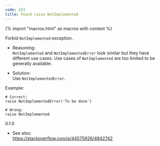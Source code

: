 ```yaml
---
code: 423
title: Found raise NotImplemented
---
```


{% import "macros.html" as macros with context %}

Forbid `NotImplemented` exception.

  - Reasoning:  
    `NotImplemented` and `NotImplementedError` look similar but they
    have different use cases. Use cases of `NotImplemented` are too
    limited to be generally available.

  - Solution:  
    Use `NotImplementedError`.

Example:

    # Correct:
    raise NotImplementedError('To be done')
    
    # Wrong:
    raise NotImplemented

<div class="versionadded">

0.1.0

</div>

  - See also:  
    <https://stackoverflow.com/a/44575926/4842742>